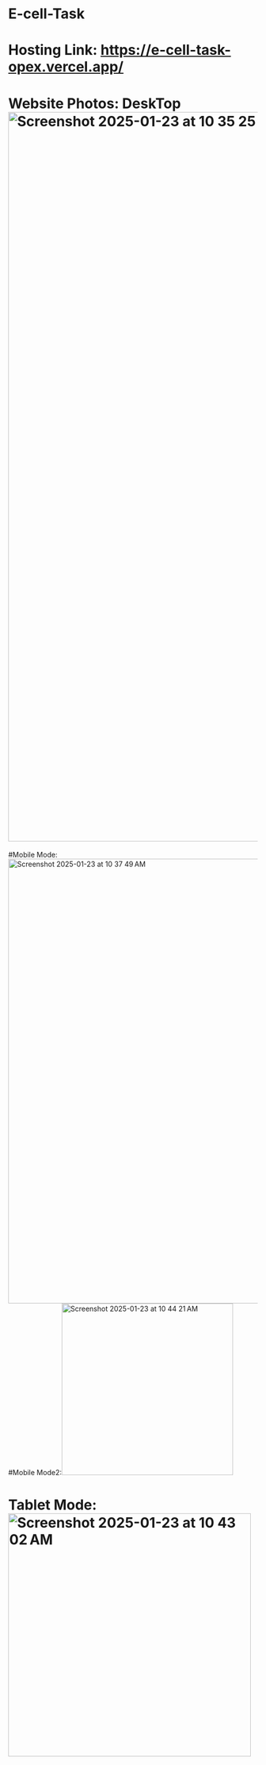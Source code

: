 # E-cell-Task
# Hosting Link: https://e-cell-task-opex.vercel.app/
# Website Photos: DeskTop<img width="1470" alt="Screenshot 2025-01-23 at 10 35 25 AM" src="https://github.com/user-attachments/assets/3a8356e1-bdfa-44d3-a1fc-939f98dc98f2" />

#Mobile Mode: <img width="896" alt="Screenshot 2025-01-23 at 10 37 49 AM" src="https://github.com/user-attachments/assets/c6941297-1ef0-4575-8fa4-c443a9767821" />
#Mobile Mode2:<img width="346" alt="Screenshot 2025-01-23 at 10 44 21 AM" src="https://github.com/user-attachments/assets/78fd0056-dbe3-440e-bcea-2b65090a0201" />


# Tablet Mode: <img width="490" alt="Screenshot 2025-01-23 at 10 43 02 AM" src="https://github.com/user-attachments/assets/c8c35e05-2ece-4441-ae98-d0e5b1317bf0" />



